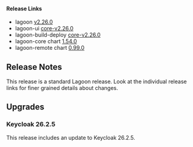 #### Release Links
* lagoon [v2.26.0](https://github.com/uselagoon/lagoon/releases/tag/v2.26.0)
* lagoon-ui [core-v2.26.0](https://github.com/uselagoon/lagoon-ui/releases/tag/core-v2.26.0)
* lagoon-build-deploy [core-v2.26.0](https://github.com/uselagoon/build-deploy-tool/releases/tag/core-v2.26.0)
* lagoon-core chart [1.54.0](https://github.com/uselagoon/lagoon-charts/releases/tag/lagoon-core-1.54.0)
* lagoon-remote chart [0.99.0](https://github.com/uselagoon/lagoon-charts/releases/tag/lagoon-remote-0.99.0)


## Release Notes

This release is a standard Lagoon release. Look at the individual release links for finer grained details about changes.

## Upgrades

### Keycloak 26.2.5
This release includes an update to Keycloak 26.2.5.

